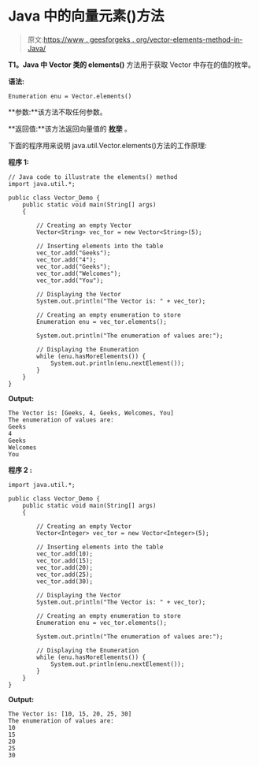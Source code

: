 # Java 中的向量元素()方法

> 原文:[https://www . geesforgeks . org/vector-elements-method-in-Java/](https://www.geeksforgeeks.org/vector-elements-method-in-java/)

**T1。Java 中 Vector 类的 elements()** 方法用于获取 Vector 中存在的值的枚举。

**语法:**

```
Enumeration enu = Vector.elements()
```

**参数:**该方法不取任何参数。

**返回值:**该方法返回向量值的 **[枚举](https://www.geeksforgeeks.org/enum-in-java/)** 。

下面的程序用来说明 java.util.Vector.elements()方法的工作原理:

**程序 1:**

```
// Java code to illustrate the elements() method
import java.util.*;

public class Vector_Demo {
    public static void main(String[] args)
    {

        // Creating an empty Vector
        Vector<String> vec_tor = new Vector<String>(5);

        // Inserting elements into the table
        vec_tor.add("Geeks");
        vec_tor.add("4");
        vec_tor.add("Geeks");
        vec_tor.add("Welcomes");
        vec_tor.add("You");

        // Displaying the Vector
        System.out.println("The Vector is: " + vec_tor);

        // Creating an empty enumeration to store
        Enumeration enu = vec_tor.elements();

        System.out.println("The enumeration of values are:");

        // Displaying the Enumeration
        while (enu.hasMoreElements()) {
            System.out.println(enu.nextElement());
        }
    }
}
```

**Output:**

```
The Vector is: [Geeks, 4, Geeks, Welcomes, You]
The enumeration of values are:
Geeks
4
Geeks
Welcomes
You

```

**程序 2 :**

```
import java.util.*;

public class Vector_Demo {
    public static void main(String[] args)
    {

        // Creating an empty Vector
        Vector<Integer> vec_tor = new Vector<Integer>(5);

        // Inserting elements into the table
        vec_tor.add(10);
        vec_tor.add(15);
        vec_tor.add(20);
        vec_tor.add(25);
        vec_tor.add(30);

        // Displaying the Vector
        System.out.println("The Vector is: " + vec_tor);

        // Creating an empty enumeration to store
        Enumeration enu = vec_tor.elements();

        System.out.println("The enumeration of values are:");

        // Displaying the Enumeration
        while (enu.hasMoreElements()) {
            System.out.println(enu.nextElement());
        }
    }
}
```

**Output:**

```
The Vector is: [10, 15, 20, 25, 30]
The enumeration of values are:
10
15
20
25
30

```